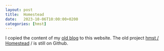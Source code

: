 ```yaml
---
layout: post
title:  Homestead
date:   2023-10-06T10:00:00+0200
categories: [hmst]
---
```


I copied the content of my [old blog](https://www.griend.dev/) to this website.
The old project
[hmst / Homestead](https://github.com/ceesvandegriend/hmst) / is still on Github.

